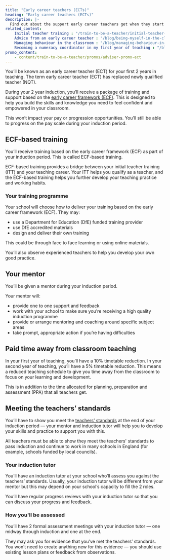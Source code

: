 ```yaml
---
title: "Early career teachers (ECTs)"
heading: "Early career teachers (ECTs)"
description: |-
  Find out about the support early career teachers get when they start teaching, including mentor support and training based on the early career framework (ECF).
related_content:
    Initial teacher training : "/train-to-be-a-teacher/initial-teacher-training"
    Advice from an early career teacher : "/blog/being-myself-in-the-classroom"
    Managing behaviour in the classroom : "/blog/managing-behaviour-in-the-classroom"
    Becoming a numeracy coordinator in my first year of teaching : "/blog/abigails-career-progression-story"
promo_content:
    - content/train-to-be-a-teacher/promos/adviser-promo-ect
---
```


You’ll be known as an early career teacher (ECT) for your first 2 years in teaching. The term early career teacher (ECT) has replaced newly qualified teacher (NQT).

During your 2 year induction, you’ll receive a package of training and support based on the [early career framework (ECF)](https://www.gov.uk/guidance/how-the-early-career-framework-ecf-supports-induction). This is designed to help you build the skills and knowledge you need to feel confident and empowered in your classroom.

This won’t impact your pay or progression opportunities. You’ll still be able to progress on the pay scale during your induction period.

## ECF-based training

You’ll receive training based on the early career framework (ECF) as part of your induction period. This is called ECF-based training.

ECF-based training provides a bridge between your initial teacher training (ITT) and your teaching career. Your ITT helps you qualify as a teacher, and the ECF-based training helps you further develop your teaching practice and working habits.

### Your training programme

Your school will choose how to deliver your training based on the early career framework (ECF). They may:

* use a Department for Education (DfE) funded training provider
* use DfE accredited materials
* design and deliver their own training

This could be through face to face learning or using online materials.

You’ll also observe experienced teachers to help you develop your own good practice.

## Your mentor

You’ll be given a mentor during your induction period.

Your mentor will:

* provide one to one support and feedback
* work with your school to make sure you’re receiving a high quality induction programme
* provide or arrange mentoring and coaching around specific subject areas
* take prompt, appropriate action if you’re having difficulties

## Paid time away from classroom teaching

In your first year of teaching, you’ll have a 10% timetable reduction. In your second year of teaching, you’ll have a 5% timetable reduction. This means a reduced teaching schedule to give you time away from the classroom to focus on your learning and development. 

This is in addition to the time allocated for planning, preparation and assessment (PPA) that all teachers get.

## Meeting the teachers’ standards

You’ll have to show you meet the [teachers’ standards](https://www.gov.uk/government/publications/teachers-standards) at the end of your induction period — your mentor and induction tutor will help you to develop your skills and practice to support you with this.

All teachers must be able to show they meet the teachers' standards to pass induction and continue to work in many schools in England (for example, schools funded by local councils).

### Your induction tutor

You’ll have an induction tutor at your school who’ll assess you against the teachers’ standards. Usually, your induction tutor will be different from your mentor but this may depend on your school’s capacity to fill the 2 roles.

You’ll have regular progress reviews with your induction tutor so that you can discuss your progress and feedback.

### How you'll be assessed

You’ll have 2 formal assessment meetings with your induction tutor — one midway through induction and one at the end.

They may ask you for evidence that you’ve met the teachers’ standards. You won’t need to create anything new for this evidence — you should use existing lesson plans or feedback from observations.
